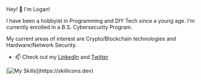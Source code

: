 
Hey! 👋 I'm Logan! 

I have been a hobbyist in Programming and DIY Tech since a young age. 
I'm currently enrolled in a B.S. Cybersecurity Program.

My current areas of interest are Crypto/Blockchain technologies and Hardware/Network Security. 

- 📫 Check out my [LinkedIn](https://www.linkedin.com/in/logan-miller-18889b222/) and [Twitter](https://twitter.com/wrr2216)


[![My Skills]([https://skillicons.dev/icons?i=js,html,css,wasm](https://skillicons.dev/icons?i=js,html,css,php,cs,python,java,lua,arduino,css,discord,git,github,linux,mysql,powershell,raspberrypi,stackoverflow,visualstudio,vscode&perline=5))](https://skillicons.dev)
